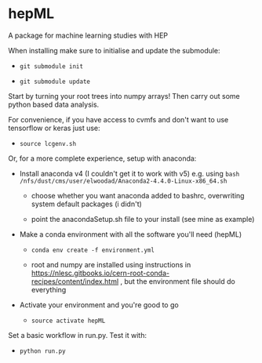 # hepML

A package for machine learning studies with HEP

When installing make sure to initialise and update the submodule:

  - ```git submodule init```

  - ```git submodule update```

Start by turning your root trees into numpy arrays! Then carry out some python based data analysis.

For convenience, if you have access to cvmfs and don't want to use tensorflow or keras just use:

  - ```source lcgenv.sh```

Or, for a more complete experience, setup with anaconda:

 - Install anaconda v4 (I couldn't get it to work with v5) e.g. using ```bash /nfs/dust/cms/user/elwoodad/Anaconda2-4.4.0-Linux-x86_64.sh```

    - choose whether you want anaconda added to bashrc, overwriting system default packages (i didn't)

    - point the anacondaSetup.sh file to your install (see mine as example)

 - Make a conda environment with all the software you'll need (hepML)

   - ```conda env create -f environment.yml```

   - root and numpy are installed using instructions in https://nlesc.gitbooks.io/cern-root-conda-recipes/content/index.html , but the environment file should do everything

 - Activate your environment and you're good to go

   - ```source activate hepML```




Set a basic workflow in run.py. Test it with:

  - ```python run.py``` 



